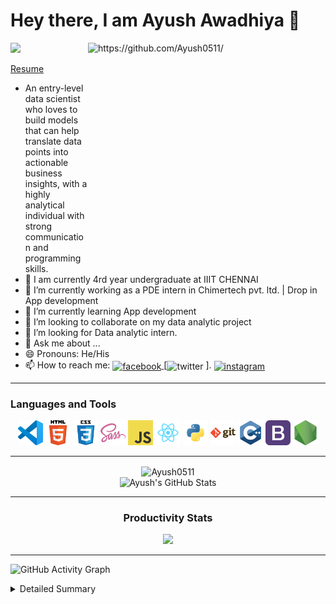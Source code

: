 <h1>Hey there, I am Ayush Awadhiya 👋</h1>

<img align="right" alt="https://github.com/Ayush0511/" src="https://github-readme-stats.vercel.app/api/top-langs/?username=Ayush0511&langs_count=8&show_icons=true&theme=radical" width="380" height="350" />

![](https://komarev.com/ghpvc/?username=your-github-Ayush0511)
<br />

[Resume](https://drive.google.com/file/d/1ElopkW55277sujEv4EIFpLifmsCSWIpH/view?usp=sharing)  
- An entry-level data scientist who loves to build models that can help translate data points into actionable business insights, with a highly analytical individual with strong communication and programming skills.
- 🏫 I am currently 4rd year undergraduate at IIIT CHENNAI
- 🔭 I’m currently working as a PDE intern in Chimertech pvt. ltd. | Drop in App development 
- 🌱 I’m currently learning App development
- 👯 I’m looking to collaborate on my data analytic project
- 🤔 I’m looking for Data analytic intern.
- 💬 Ask me about ...
- 😄 Pronouns: He/His
- 📫 How to reach me: 
 [<img align="center" src="https://cdn.worldvectorlogo.com/logos/linkedin-icon.svg" width="30px" alt="facebook"/> ](www.linkedin.com/in/ayush0511)
[<img align="center" src="https://cdn.worldvectorlogo.com/logos/twitter-6.svg" width="30px" alt="twitter"/> ].
[<img align="center" src="https://cdn.worldvectorlogo.com/logos/instagram-2-1.svg" width="30px" alt="instagram"/> ](https://www.instagram.com/aayu_0511/)

<hr />

### Languages and Tools

<div align="center">
<img  alt="Visual Studio Code" width="40px" src="https://raw.githubusercontent.com/github/explore/80688e429a7d4ef2fca1e82350fe8e3517d3494d/topics/visual-studio-code/visual-studio-code.png" />
<img  alt="HTML5" width="40px" src="https://raw.githubusercontent.com/github/explore/80688e429a7d4ef2fca1e82350fe8e3517d3494d/topics/html/html.png" />
<img  alt="CSS3" width="40px" src="https://raw.githubusercontent.com/github/explore/80688e429a7d4ef2fca1e82350fe8e3517d3494d/topics/css/css.png" />
<img  alt="Sass" width="40px" src="https://raw.githubusercontent.com/github/explore/80688e429a7d4ef2fca1e82350fe8e3517d3494d/topics/sass/sass.png" />
<img  alt="JavaScript" width="40px" src="https://raw.githubusercontent.com/github/explore/80688e429a7d4ef2fca1e82350fe8e3517d3494d/topics/javascript/javascript.png" />
<img  alt="monokai" width="40px" src="https://raw.githubusercontent.com/github/explore/80688e429a7d4ef2fca1e82350fe8e3517d3494d/topics/react/react.png" />
<img  alt="python" width="40px" src="https://raw.githubusercontent.com/github/explore/80688e429a7d4ef2fca1e82350fe8e3517d3494d/topics/python/python.png" />
<img  alt="Git" width="40px" src="https://raw.githubusercontent.com/github/explore/80688e429a7d4ef2fca1e82350fe8e3517d3494d/topics/git/git.png" />
<img  alt="C++" width="40px" src="https://raw.githubusercontent.com/github/explore/80688e429a7d4ef2fca1e82350fe8e3517d3494d/topics/cpp/cpp.png" />
<img  alt="bootstrap" width="40px" src="https://raw.githubusercontent.com/github/explore/80688e429a7d4ef2fca1e82350fe8e3517d3494d/topics/bootstrap/bootstrap.png" />
<img  alt="node.js" width="40px" src="https://raw.githubusercontent.com/github/explore/80688e429a7d4ef2fca1e82350fe8e3517d3494d/topics/nodejs/nodejs.png" />
<br /> 
</div>

<hr/>
<div align="center">

<img align="center" src="https://github-readme-streak-stats.herokuapp.com/?user=Ayush0511&theme=radical&fire=DD2727" alt="Ayush0511" />
<br/>
 <img  alt="Ayush's GitHub Stats" src="https://github-readme-stats.vercel.app/api?username=Ayush0511&show_icons=true&theme=radical&fire=DD2727" />

</div>
<div align="center">
 <hr/>
 
### Productivity Stats

![](https://github-profile-summary-cards.vercel.app/api/cards/profile-details?username=Ayush0511&theme=monokai)

</div>
 <hr/>
 
![GitHub Activity Graph](https://activity-graph.herokuapp.com/graph?username=Ayush0511&theme=redical&count_private=true)  

<details>
<summary>Detailed Summary</summary>
<br>
    
![Metrics](https://metrics.lecoq.io/Ayush0511?template=classic&activity=1&followup=1&languages=1&lines=1&people=1&activity.limit=5&activity.days=14&activity.filter=all&activity.visibility=all&activity.timestamps=false&languages.colors=github&languages.threshold=0%25&people.limit=28&people.size=28&people.types=followers%2C%20following&people.identicons=false&people.shuffle=false&config.timezone=Asia%2FCalcutta&config.twemoji=true)
    
</details>
